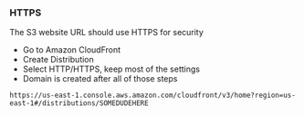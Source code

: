 ### HTTPS

The S3 website URL should use HTTPS for security

- Go to Amazon CloudFront
- Create Distribution
- Select HTTP/HTTPS, keep most of the settings
- Domain is created after all of those steps

`https://us-east-1.console.aws.amazon.com/cloudfront/v3/home?region=us-east-1#/distributions/SOMEDUDEHERE`
